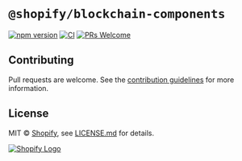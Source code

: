 # `@shopify/blockchain-components`

[![npm version](https://img.shields.io/npm/v/@shopify/blockchain-components.svg?label=@shopify/blockchain-components)](https://www.npmjs.com/package/@shopify/blockchain-components) [![CI](https://github.com/Shopify/blockchain-components/actions/workflows/ci.yml/badge.svg)](https://github.com/Shopify/blockchain-components/actions?query=branch%3Amain) [![PRs Welcome](https://img.shields.io/badge/PRs-welcome-brightgreen.svg)](../../.github/contributing.md)

## Contributing

Pull requests are welcome. See the [contribution guidelines](../../.github/contributing.md) for more information.

## License

MIT &copy; [Shopify](https://shopify.com/), see [LICENSE.md](LICENSE.md) for details.

<a href="https://shopify.com" target="_blank">
  <picture>
    <source media="(prefers-color-scheme: dark)" srcset="../../images/shopify-light.svg">
    <source media="(prefers-color-scheme: light)" srcset="../../images/shopify-dark.svg">
    <img alt="Shopify Logo" src="../../images/shopify-dark.svg">
  </picture>
</a>
